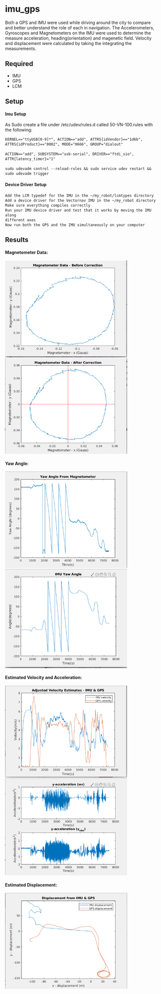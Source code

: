 # imu_gps
Both a GPS and IMU were used while driving around the city to compare and better understand the role of each in navigation. The Accelerometers, Gyroscopes and Magnetometers on the IMU were used to determine the measure acceleration, heading(orientation) and magenetic field. Velocity and displacement were calculated by taking the integrating the measurements.

## Required 
* IMU
* GPS
* LCM

## Setup

#### Imu Setup 

As Sudo create a file under /etc/udev/rules.d called 50-VN-100.rules with the following:
```
KERNEL=="ttyUSB[0-9]*", ACTION=="add", ATTRS{idVendor}=="1d6b",
ATTRS{idProduct}=="0002", MODE="0666", GROUP="dialout"

ACTION=="add", SUBSYSTEM=="usb-serial", DRIVER=="ftdi_sio",
ATTR{latency_timer}="1"

sudo udevadm control --reload-rules && sudo service udev restart &&
sudo udevadm trigger
```

#### Device Driver Setup
```
Add the LCM typedef for the IMU in the ~/my_robot/lcmtypes directory
Add a device driver for the Vectornav IMU in the ~/my_robot directory
Make sure everything compiles correctly
Run your IMU device driver and test that it works by moving the IMU along
different axes
Now run both the GPS and the IMU simultaneously on your computer
```

## Results

#### Magnetometer Data:
<img src="output/magnetometer_data_before.png" alt="final" width="400"/> <img src="output/magnetometer_data.png" alt="final" width="400"/>

#### Yaw Angle:
<img src="output/yaw_angle_magnetometer.png" alt="final" width="400"/> <img src="output/yaw_angle_imu.png" alt="final" width="400"/>

#### Estimated Velocity and Acceleration:
<img src="output/velocity_estimates.png" alt="final" width="400"/> <img src="output/acc_estimates.png" alt="final" width="400"/>

#### Estimated Displacement:
<img src="output/displacement_estimates.png" alt="final" width="400"/>
